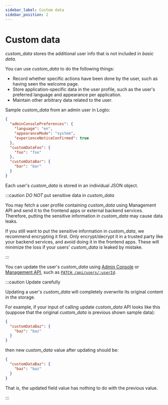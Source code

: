 ```yaml
---
sidebar_label: Custom data
sidebar_position: 2
---
```


# Custom data

_custom_data_ stores the additional user info that is not included in _basic data_.

You can use _custom_data_ to do the following things:

- Record whether specific actions have been done by the user, such as having seen the welcome page.
- Store application-specific data in the user profile, such as the user's preferred language and appearance per application.
- Maintain other arbitrary data related to the user.

Sample _custom_data_ from an admin user in Logto:

```json
{
  "adminConsolePreferences": {
    "language": "en",
    "appearanceMode": "system",
    "experienceNoticeConfirmed": true
  },
  "customDataFoo": {
    "foo": "foo"
  },
  "customDataBar": {
    "bar": "bar"
  }
}
```

Each user's _custom_data_ is stored in an individual JSON object.

:::caution _DO NOT_ put sensitive data in _custom_data_

You may fetch a user profile containing _custom_data_ using Management API and send it to the frontend apps or external backend services.
Therefore, putting the sensitive information in _custom_data_ may cause data leaks.

If you still want to put the sensitive information in _custom_data_, we recommend encrypting it first.
Only encrypt/decrypt it in a trusted party like your backend services, and avoid doing it in the frontend apps.
These will minimize the loss if your users' _custom_data_ is leaked by mistake.

:::

You can update the user's _custom_data_ using
[Admin Console](../../../docs/recipes/manage-users/using-admin-console#view-and-update-user-profile) or
[Management API](../../../docs/recipes/manage-users/using-management-api),
such as <a href="/api/#tag/Users/paths/~1api~1users~1:userId/patch" target="_blank">`PATCH /api/users/:userId`</a>.

:::caution Update carefully

Updating a user's _custom_data_ will completely overwrite its original content in the storage.

For example, if your input of calling update _custom_data_ API looks like this (suppose that the original _custom_data_ is previous shown sample data):

```json
{
  "customDataBaz": {
    "baz": "baz"
  }
}
```

then new _custom_data_ value after updating should be:

```json
{
  "customDataBaz": {
    "baz": "baz"
  }
}
```

That is, the updated field value has nothing to do with the previous value.

:::
